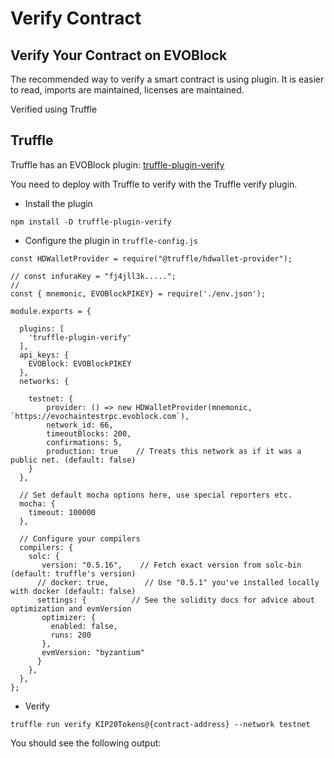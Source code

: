 # Verify Contract
## Verify Your Contract on EVOBlock
The recommended way to verify a smart contract is using plugin. It is easier to read, imports are maintained, licenses are maintained.

Verified using Truffle

## Truffle
Truffle has an EVOBlock plugin: [truffle-plugin-verify](https://github.com/rkalis/truffle-plugin-verify)

You need to deploy with Truffle to verify with the Truffle verify plugin.
- Install the plugin

```npm install -D truffle-plugin-verify```

- Configure the plugin in `truffle-config.js`
```
const HDWalletProvider = require("@truffle/hdwallet-provider");

// const infuraKey = "fj4jll3k.....";
//
const { mnemonic, EVOBlockPIKEY} = require('./env.json');

module.exports = {

  plugins: [
    'truffle-plugin-verify'
  ],
  api_keys: {
    EVOBlock: EVOBlockPIKEY
  },
  networks: {

    testnet: {
        provider: () => new HDWalletProvider(mnemonic, `https://evochaintestrpc.evoblock.com`),
        network_id: 66,
        timeoutBlocks: 200,
        confirmations: 5,
        production: true    // Treats this network as if it was a public net. (default: false)
    }
  },

  // Set default mocha options here, use special reporters etc.
  mocha: {
    timeout: 100000
  },

  // Configure your compilers
  compilers: {
    solc: {
       version: "0.5.16",    // Fetch exact version from solc-bin (default: truffle's version)
      // docker: true,        // Use "0.5.1" you've installed locally with docker (default: false)
      settings: {          // See the solidity docs for advice about optimization and evmVersion
       optimizer: {
         enabled: false,
         runs: 200
       },
       evmVersion: "byzantium"
      }
    },
  },
};
```
- Verify
```
truffle run verify KIP20Tokens@{contract-address} --network testnet
```
You should see the following output:
